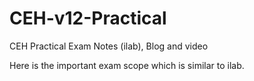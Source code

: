 # CEH-v12-Practical
CEH Practical Exam Notes (ilab), Blog and video

Here is the important exam scope which is similar to ilab.
